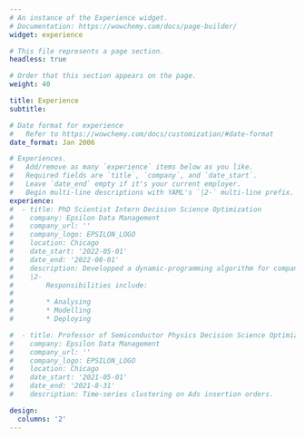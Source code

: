 ```yaml
---
# An instance of the Experience widget.
# Documentation: https://wowchemy.com/docs/page-builder/
widget: experience

# This file represents a page section.
headless: true

# Order that this section appears on the page.
weight: 40

title: Experience
subtitle:

# Date format for experience
#   Refer to https://wowchemy.com/docs/customization/#date-format
date_format: Jan 2006

# Experiences.
#   Add/remove as many `experience` items below as you like.
#   Required fields are `title`, `company`, and `date_start`.
#   Leave `date_end` empty if it's your current employer.
#   Begin multi-line descriptions with YAML's `|2-` multi-line prefix.
experience:
#  - title: PhD Scientist Intern Decision Science Optimization
#    company: Epsilon Data Management
#    company_url: ''
#    company_logo: EPSILON_LOGO
#    location: Chicago
#    date_start: '2022-05-01'
#    date_end: '2022-08-01'
#    description: Developped a dynamic-programming algorithm for company-level click-through rate optimization.
#    |2-
#        Responsibilities include:
#        
#        * Analysing
#        * Modelling
#        * Deploying

#  - title: Professor of Semiconductor Physics Decision Science Optimization
#    company: Epsilon Data Management
#    company_url: ''
#    company_logo: EPSILON_LOGO
#    location: Chicago
#    date_start: '2021-05-01'
#    date_end: '2021-8-31'
#    description: Time-series clustering on Ads insertion orders.

design:
  columns: '2'
---
```

